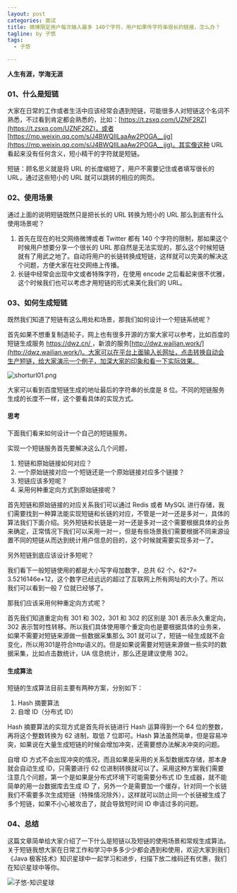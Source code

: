 ```yaml
---
layout: post
categories: 面试
title: 微博限定用户每次输入最多 140个字符，用户如果传字符串很长的链接，怎么办？
tagline: by 子悠
tags: 
  - 子悠

---
```


**人生有涯，学海无涯**

### 01、什么是短链

大家在日常的工作或者生活中应该经常会遇到短链，可能很多人对短链这个名词不熟悉，不过看到肯定都会熟悉的，比如：[https://t.zsxq.com/UZNF2RZ](https://t.zsxq.com/UZNF2RZ)，或者 [https://mp.weixin.qq.com/s/J4BWQIILaaAw2POGA__jjg](https://mp.weixin.qq.com/s/J4BWQIILaaAw2POGA__jjg)。其实像这种 URL 看起来没有任何含义，短小精干的字符就是短链。

短链：顾名思义就是将 URL 的长度缩短了，用户不需要记住或者填写很长的 URL，通过这些短小的 URL 就可以跳转的相应的网页。

<!--more-->

### 02、使用场景

通过上面的说明短链既然只是把长长的 URL 转换为短小的 URL 那么到底有什么使用场景呢？

1. 首先在现在的社交网络微博或者 Twitter 都有 140 个字符的限制，那如果这个时候用户想要分享一个很长的 URL 那自然是无法实现的，那么这个时候短链就有了用武之地了。自动将用户的长链转换成短链，这样就可以完美的解决这个问题，方便大家在社交网络上传播。
2. 长链中经常会出现中文或者特殊字符，在使用 encode 之后看起来很不优雅，这个时候我们也可以考虑才用短链的形式来美化我们的 URL。

### 03、如何生成短链

既然我们知道了短链有这么用处和场景，那我们如何设计一个短链系统呢？

首先如果不想重复制造轮子，网上也有很多开源的方案大家可以参考，比如百度的短链生成服务 [https://dwz.cn/ ](https://dwz.cn/ )，新浪的服务[http://dwz.wailian.work/](http://dwz.wailian.work/)。大家可以在平台上面输入长网址，点击转换自动会生产短链，给大家演示一个例子，加深大家的印象和看一下实际效果。

![shorturl01.png](http://justdojava.com/assets/images/2019/java/image_ziyou/shorturl01.png)

大家可以看到百度短链生成的地址最后的字符串的长度是 8 位。不同的短链服务生成的长度不一样，这个要看具体的实现方式。

#### 思考

下面我们看来如何设计一个自己的短链服务。

实现一个短链服务首先要解决这么几个问题，

1. 短链和原始链接如何对应？
2. 一个原始链接对应一个短链还是一个原始链接对应多个链接？
3. 短链应该多短呢？
4. 采用何种重定向方式到原始链接呢？

首先短链和原始链接的对应关系我们可以通过 Redis 或者 MySQL 进行存储，我们需要找到一种算法能实现短链和长链的对应，不管是一对一还是多对一，具体的算法我们下面介绍。另外短链和长链是一对一还是多对一这个需要根据具体的业务来确定，正常情况下我们可以采用一对一，但是有些场景我们需要根据不同来源设置不同的短链从而达到统计用户信息的目的，这个时候就需要实现多对一了。

另外短链到底应该设计多短呢？

我们看下一般短链使用的都是大小写字母加数字，总共 62 个。62^7= 3.5216146e+12，这个数字已经远远的超过了互联网上所有网址的大小了。所以我们可以看到一般 7 位就已经够了。

那我们应该采用何种重定向方式呢？

首先我们知道重定向有 301 和 302，301 和 302 的区别是 301 表示永久重定向，302 表示暂时性转移。所以我们具体使用哪个重定向也是要根据具体的业务来，如果不需要对短链来源做一些数据采集那么 301 就可以了，短链一经生成就不会变化，所以用301是符合http语义的。但是如果说需要对短链来源做一些实时的数据采集，比如点击数统计，UA 信息统计，那么还是建议使用 302。

#### 生成算法

短链的生成算法目前主要有两种方案，分别如下：

1. Hash 摘要算法
2. 自增 ID（分布式 ID）

Hash 摘要算法的实现方式是首先将长链进行 Hash 运算得到一个 64 位的整数，再将这个整数转换为 62 进制，取低 7 位即可。Hash 算法虽然简单，但是容易冲突，如果说在大量生成短链的时候会增加冲突，还需要想办法解决冲突的问题。

自增 ID 方式不会出现冲突的情况，而且如果是采用的关系型数据库存储，那本身就会自动生成 ID，只需要进行 62 位进制转换就可以了。采用这种方案我们需要注意几个问题，第一个是如果是分布式环境下可能需要分布式 ID 生成器，就不能简单的用一台数据库去生成 ID 了，另外一个是需要加一个缓存，针对同一个长链我们不需要多次生成短链（特殊情况除外），这样就可以防止同一个长链被生成了多个短链，如果不小心被攻击了，就会导致短时间 ID 申请过多的问题。

### 04、总结

这篇文章简单给大家介绍了一下什么是短链以及短链的使用场景和常规生成算法。关于短链我想大家在日常工作和学习中多多少少都会遇到和使用，欢迎大家到我们《Java 极客技术》知识星球中一起学习和进步，扫描下放二维码还有优惠，我们在知识星球中等你。

![子悠-知识星球](http://justdojava.com/assets/images/2019/java/image_ziyou/子悠-知识星球.png)

